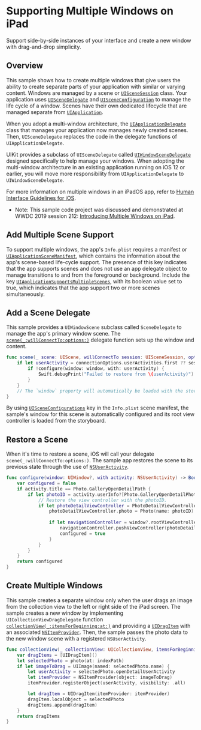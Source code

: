 # Supporting Multiple Windows on iPad

Support side-by-side instances of your interface and create a new window with drag-and-drop simplicity.

## Overview

This sample shows how to create multiple windows that give users the ability to create separate parts of your application with similar or varying content. Windows are managed by a scene or [`UISceneSession`](https://developer.apple.com/documentation/uikit/uiscenesession) class. Your application uses [`UISceneDelegate`](https://developer.apple.com/documentation/uikit/uiscenedelegate) and [`UISceneConfiguration`]() to manage the life cycle of a window. Scenes have their own dedicated lifecycle that are managed separate from [`UIApplication`](https://developer.apple.com/documentation/uikit/uiapplication).

When you adopt a multi-window architecture, the [`UIApplicationDelegate`](https://developer.apple.com/documentation/uikit/uiapplicationdelegate) class that manages your application now manages newly created scenes. Then, `UISceneDelegate` replaces the code in the delegate functions of `UIApplicationDelegate`.

UIKit provides a subclass of `UISceneDelegate` called [`UIWindowSceneDelegate`](https://developer.apple.com/documentation/uikit/uiwindowscenedelegate) designed specifically to help manage your windows. When adopting the multi-window architecture in an existing application running on iOS 12 or earlier, you will move more responsibility from `UIApplicationDelegate` to `UIWindowSceneDelegate`.

For more information on multiple windows in an iPadOS app, refer to [Human Interface Guidelines for iOS](https://developer.apple.com/design/human-interface-guidelines/ios/system-capabilities/multiple-windows/).

- Note: This sample code project was discussed and demonstrated at WWDC 2019 session 212: [Introducing Multiple Windows on iPad](https://developer.apple.com/videos/play/wwdc2019/212).

## Add Multiple Scene Support

To support multiple windows, the app's `Info.plist` requires a manifest or [`UIApplicationSceneManifest`](https://developer.apple.com/documentation/bundleresources/information_property_list/uiapplicationscenemanifest), which contains the information about the app's scene-based life-cycle support. The presence of this key indicates that the app supports scenes and does not use an app delegate object to manage transitions to and from the foreground or background. Include the key [`UIApplicationSupportsMultipleScenes`](https://developer.apple.com/documentation/bundleresources/information_property_list/uiapplicationscenemanifest/uiapplicationsupportsmultiplescenes), with its boolean value set to true, which indicates that the app support two or more scenes simultaneously.

## Add a Scene Delegate

This sample provides a `UIWindowScene` subclass called `SceneDelegate` to manage the app's primary window scene. The [`scene(_:willConnectTo:options:)`](https://developer.apple.com/documentation/uikit/uiscenedelegate/3197914-scene) delegate function sets up the window and content.

``` swift
func scene(_ scene: UIScene, willConnectTo session: UISceneSession, options connectionOptions: UIScene.ConnectionOptions) {
    if let userActivity = connectionOptions.userActivities.first ?? session.stateRestorationActivity {
        if !configure(window: window, with: userActivity) {
            Swift.debugPrint("Failed to restore from \(userActivity)")
        }
    }
    // The `window` property will automatically be loaded with the storyboard's initial view controller.
}
```

By using [`UISceneConfigurations`](https://developer.apple.com/documentation/bundleresources/information_property_list/uiapplicationscenemanifest/uisceneconfigurations) key in the `Info.plist` scene manifest, the sample's window for this scene is automatically configured and its root view controller is loaded from the storyboard.

## Restore a Scene

When it's time to restore a scene, iOS will call your delegate `scene(_:willConnectTo:options:)`. The sample app restores the scene to its previous state through the use of [`NSUserActivity`](https://developer.apple.com/documentation/foundation/nsuseractivity).

``` swift
func configure(window: UIWindow?, with activity: NSUserActivity) -> Bool {
    var configured = false
    if activity.title == Photo.GalleryOpenDetailPath {
        if let photoID = activity.userInfo?[Photo.GalleryOpenDetailPhotoIdKey] as? String {
            // Restore the view controller with the photoID.
            if let photoDetailViewController = PhotoDetailViewController.loadFromStoryboard() {
                photoDetailViewController.photo = Photo(name: photoID)
                
                if let navigationController = window?.rootViewController as? UINavigationController {
                    navigationController.pushViewController(photoDetailViewController, animated: false)
                    configured = true
                }
            }
        }
    }
    return configured
}
```

## Create Multiple Windows

This sample creates a separate window only when the user drags an image from the collection view to the left or right side of the iPad screen. The sample creates a new window by implementing `UICollectionViewDragDelegate` function [`collectionView(_:itemsForBeginning:at:)`](https://developer.apple.com/documentation/uikit/uicollectionviewdragdelegate/2897389-collectionview) and providing a [`UIDragItem`](https://developer.apple.com/documentation/uikit/uidragitem) with an associated [`NSItemProvider`](https://developer.apple.com/documentation/foundation/nsitemprovider). Then, the sample passes the photo data to the new window scene with a registered `NSUserActivity`.

``` swift
func collectionView(_ collectionView: UICollectionView, itemsForBeginning session: UIDragSession, at indexPath: IndexPath) -> [UIDragItem] {
    var dragItems = [UIDragItem]()
    let selectedPhoto = photo(at: indexPath)
    if let imageToDrag = UIImage(named: selectedPhoto.name) {
        let userActivity = selectedPhoto.openDetailUserActivity
        let itemProvider = NSItemProvider(object: imageToDrag)
        itemProvider.registerObject(userActivity, visibility: .all)

        let dragItem = UIDragItem(itemProvider: itemProvider)
        dragItem.localObject = selectedPhoto
        dragItems.append(dragItem)
    }
    return dragItems
}
```


